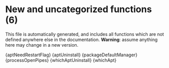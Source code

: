 # New and uncategorized functions (6)

This file is automatically generated, and includes all functions which are not defined anywhere else in the documentation. **Warning**: assume anything here may change in a new version.

{aptNeedRestartFlag}
{aptUninstall}
{packageDefaultManager}
{processOpenPipes}
{whichAptUninstall}
{whichApt}
